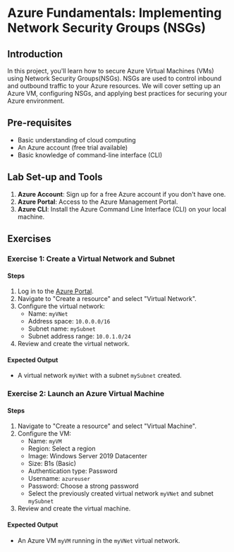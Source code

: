 # Azure Fundamentals: Implementing Network Security Groups (NSGs)

## Introduction

In this project, you'll learn how to secure Azure Virtual Machines (VMs) using Network Security Groups(NSGs). NSGs are used to control inbound and outbound traffic to your Azure resources. We will cover setting up an Azure VM, configuring NSGs, and applying best practices for securing your Azure environment.

## Pre-requisites

- Basic understanding of cloud computing
- An Azure account (free trial available)
- Basic knowledge of command-line interface (CLI)

## Lab Set-up and Tools

1. **Azure Account**: Sign up for a free Azure account if you don't have one.
2. **Azure Portal**: Access to the Azure Management Portal.
3. **Azure CLI**: Install the Azure Command Line Interface (CLI) on your local machine.

## Exercises

### Exercise 1: Create a Virtual Network and Subnet

#### Steps

1. Log in to the [Azure Portal](https://portal.azure.com/).
2. Navigate to "Create a resource" and select "Virtual Network".
3. Configure the virtual network:
    - Name: `myVNet`
    - Address space: `10.0.0.0/16`
    - Subnet name: `mySubnet`
    - Subnet address range: `10.0.1.0/24`
4. Review and create the virtual network.

#### Expected Output

- A virtual network `myVNet` with a subnet `mySubnet` created.

### Exercise 2: Launch an Azure Virtual Machine

#### Steps

1. Navigate to "Create a resource" and select "Virtual Machine".
2. Configure the VM:
    - Name: `myVM`
    - Region: Select a region
    - Image: Windows Server 2019 Datacenter
    - Size: B1s (Basic)
    - Authentication type: Password
    - Username: `azureuser`
    - Password: Choose a strong password
    - Select the previously created virtual network `myVNet` and subnet `mySubnet`
3. Review and create the virtual machine.

#### Expected Output

- An Azure VM `myVM` running in the `myVNet` virtual network.